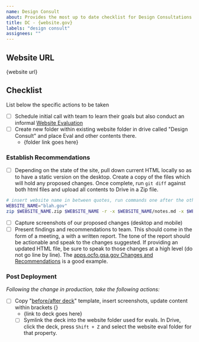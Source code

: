 ```yaml
---
name: Design Consult
about: Provides the most up to date checklist for Design Consultations
title: DC - {website.gov}
labels: "design consult"
assignees: ""
---
```


## Website URL

{website url}

## Checklist

List below the specific actions to be taken

- [ ] Schedule initial call with team to learn their goals but also conduct an informal [Website Evaluation](https://docs.google.com/document/d/1IFkJT_yYSd2Nwmjf-7PK7P96dE6hbyqisH4NuAH3nkU/edit?disco=AAAAWEabv74)
- [ ] Create new folder within existing website folder in drive called "Design Consult" and place Eval and other contents there.
  - {folder link goes here}

### Establish Recommendations

- [ ] Depending on the state of the site, pull down current HTML locally so as to have a static version on the desktop. Create a copy of the files which will hold any proposed changes. Once complete, run `git diff` against both html files and upload all contents to Drive in a Zip file.

```sh
# insert website name in between quotes, run commands one after the other. Assumes folder is the domain name
WEBSITE_NAME="blah.gov"
zip $WEBSITE_NAME.zip $WEBSITE_NAME -r -x $WEBSITE_NAME/notes.md -x $WEBSITE_NAME/.DS_Store
```

  - [ ] Capture screenshots of our proposed changes (desktop and mobile)
- [ ] Present findings and recommendations to team. This should come in the form of a meeting, a with a written report. The tone of the report should be actionable and speak to the changes suggested. If providing an updated HTML file, be sure to speak to those changes at a high level (do not go line by line). The [apps.ocfo.gsa.gov Changes and Recommendations](https://docs.google.com/document/d/1eXwkolQ6-dR8NvzBlD-_ALPMrz2GfwlrkNX6KVOxFDI/edit) is a good example.

### Post Deployment

_Following the change in production, take the following actions:_

- [ ] Copy "[before/after deck](https://docs.google.com/presentation/d/1Z4H6YF9SJqOpnetYGDJkv_52PjtbV6bcGZ_AOU7dhag/edit)" template, insert screenshots, update content within brackets {}
  - {link to deck goes here}
  - [ ] Symlink the deck into the website folder used for evals. In Drive, click the deck, press `Shift + Z` and select the website eval folder for that property.
